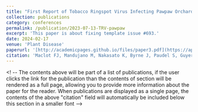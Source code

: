 ```yaml
---
title: "First Report of Tobacco Ringspot Virus Infecting Pawpaw Orchard (Asimina triloba (L.) Dunal) in North America."
collection: publications
category: conferences
permalink: /publication/2023-07-13-TRV-pawpaw
excerpt: 'This paper is about fixing template issue #693.'
date: 2024-02-17
venue: 'Plant Disease'
paperurl: '[http://academicpages.github.io/files/paper3.pdf](https://apsjournals.apsnet.org/doi/full/10.1094/PDIS-11-22-2639-PDN?rfr_dat=cr_pub++0pubmed&url_ver=Z39.88-2003&rfr_id=ori%3Arid%3Acrossref.org)'
citation: 'Maclot FJ, Mandujano M, Nakasato K, Byrne J, Paudel S, Guyer D, Malmstrom C. First Report of Tobacco Ringspot Virus Infecting Pawpaw Orchard (Asimina triloba (L.) Dunal) in North America. Plant Dis. 2022 Dec 26. doi: 10.1094/PDIS-11-22-2639-PDN. Epub ahead of print. PMID: 36572972.'
---
```


<! -- The contents above will be part of a list of publications, if the user clicks the link for the publication than the contents of section will be rendered as a full page, allowing you to provide more information about the paper for the reader. When publications are displayed as a single page, the contents of the above "citation" field will automatically be included below this section in a smaller font -->
